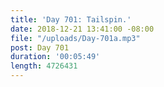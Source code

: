 ```yaml
---
title: 'Day 701: Tailspin.'
date: 2018-12-21 13:41:00 -08:00
file: "/uploads/Day-701a.mp3"
post: Day 701
duration: '00:05:49'
length: 4726431
---
```


